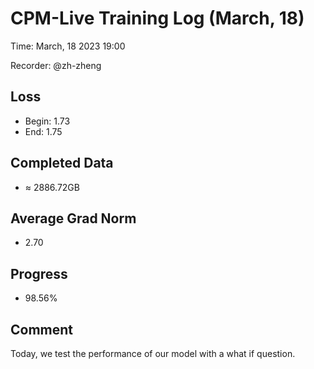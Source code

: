# CPM-Live Training Log (March, 18)

Time: March, 18 2023 19:00

Recorder: @zh-zheng

## Loss
- Begin: 1.73
- End: 1.75
	
## Completed Data
- $\approx$ 2886.72GB

## Average Grad Norm
- 2.70

## Progress
- 98.56%

## Comment

Today, we test the performance of our model with a what if question.
